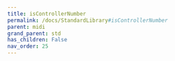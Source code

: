 ```yaml
---
title: isControllerNumber
permalink: /docs/StandardLibrary#isControllerNumber
parent: midi
grand_parent: std
has_children: False
nav_order: 25
---
```

